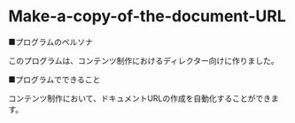 # Make-a-copy-of-the-document-URL

■プログラムのペルソナ

このプログラムは、コンテンツ制作におけるディレクター向けに作りました。

■プログラムでできること

コンテンツ制作において、ドキュメントURLの作成を自動化することができます。

